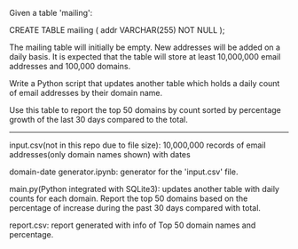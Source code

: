 Given a table 'mailing':

CREATE TABLE mailing (
	addr VARCHAR(255) NOT NULL
);

The mailing table will initially be empty.  New addresses will be added on a daily basis.  It is expected that the table will store at least 10,000,000 email addresses and 100,000 domains.

Write a Python script that updates another table which holds a daily count of email addresses by their domain name.

Use this table to report the top 50 domains by count sorted by percentage growth of the last 30 days compared to the total.

-------------------------------------------


input.csv(not in this repo due to file size): 10,000,000 records of email addresses(only domain names shown) with dates 

domain-date generator.ipynb: generator for the 'input.csv' file.

main.py(Python integrated with SQLite3): updates another table with daily counts for each domain. Report the top 50 domains based on the percentage of increase during the past 30 days compared with total.

report.csv: report generated with info of Top 50 domain names and percentage.
